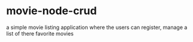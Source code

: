 # movie-node-crud
a simple movie listing application where the users can register, manage a list of there favorite movies
